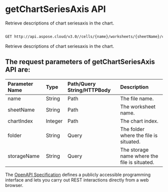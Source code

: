 # **getChartSeriesAxis API**

Retrieve descriptions of chart seriesaxis in the chart. 

```bash

GET http://api.aspose.cloud/v3.0//cells/{name}/worksheets/{sheetName}/charts/{chartIndex}/seriesaxis

```
Retrieve descriptions of chart seriesaxis in the chart.

## The request parameters of **getChartSeriesAxis** API are: 

| Parameter Name | Type | Path/Query String/HTTPBody | Description | 
| :- | :- | :- |:- | 
|name|String|Path|The file name.|
|sheetName|String|Path|The worksheet name.|
|chartIndex|Integer|Path|The chart index.|
|folder|String|Query|The folder where the file is situated.|
|storageName|String|Query|The storage name where the file is situated.|


The [OpenAPI Specification](https://reference.aspose.cloud/cells/#/ChartsController/GetChartSeriesAxis) defines a publicly accessible programming interface and lets you carry out REST interactions directly from a web browser.


